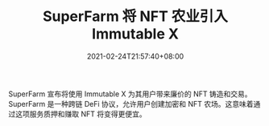 ﻿---
title: "SuperFarm 将 NFT 农业引入 Immutable X"
date: 2021-02-24T21:57:40+08:00
lastmod: 2021-02-24T16:45:40+08:00
draft: false
authors: ["Molly"]
description: "SuperFarm 宣布将使用 Immutable X 为其用户带来廉价的 NFT 铸造和交易。SuperFarm 是一种跨链 DeFi 协议，允许用户创建加密和 NFT 农场。这意味着通过这项服务质押和赚取 NFT 将变得更便宜。"
featuredImage: "superfarm-brings-nft-farming-to-immutable-x.png"
tags: ["Virtual World","虚拟世界","Play to Earn"]
categories: ["news"]
news: ["虚拟世界"]
weight: 
lightgallery: true
pinned: false
recommend: false
recommend1: false
---

SuperFarm 宣布将使用 Immutable X 为其用户带来廉价的 NFT 铸造和交易。SuperFarm 是一种跨链 DeFi 协议，允许用户创建加密和 NFT 农场。这意味着通过这项服务质押和赚取 NFT 将变得更便宜。

<!--more-->

